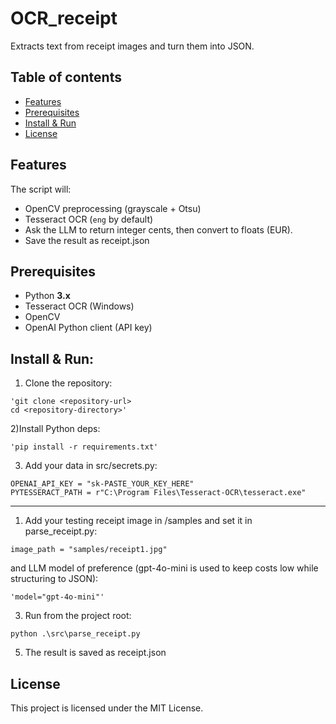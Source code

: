 # OCR_receipt
Extracts text from receipt images and turn them into JSON. 


## Table of contents
- [Features](#features)
- [Prerequisites](#prerequisites)
- [Install & Run](#install--run)
- [License](#license)


## Features
The script will:
- OpenCV preprocessing (grayscale + Otsu)
- Tesseract OCR (`eng` by default)
- Ask the LLM to return integer cents, then convert to floats (EUR).
- Save the result as receipt.json


## Prerequisites
- Python **3.x**
- Tesseract OCR (Windows)
- OpenCV
- OpenAI Python client (API key)


## Install & Run:
1) Clone the repository:
```
'git clone <repository-url>
cd <repository-directory>'
```
2)Install Python deps:
```
'pip install -r requirements.txt'
```
3) Add your data in src/secrets.py:
```
OPENAI_API_KEY = "sk-PASTE_YOUR_KEY_HERE"
PYTESSERACT_PATH = r"C:\Program Files\Tesseract-OCR\tesseract.exe"
```
-----------------------------------------------------------------------------------------------------
1) Add your testing receipt image in /samples and set it in parse_receipt.py:
```
image_path = "samples/receipt1.jpg"
```
and LLM model of preference (gpt-4o-mini is used to keep costs low while structuring to JSON):
```
'model="gpt-4o-mini"'
```
3) Run from the project root:
```
python .\src\parse_receipt.py
```
5) The result is saved as receipt.json


## License
This project is licensed under the MIT License.
